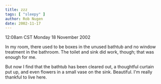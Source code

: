 ```yaml
---
title: zzz
tags: [ "sleepy" ]
author: Rob Nugen
date: 2002-11-17
---
```


<p class=date>12:08am CST Monday 18 November 2002</p>

<p>In my room, there used to be boxes in the unused bathtub and no
window treatment in the bathroom.  The toilet and sink did work,
though; that was enough for me.</p>

<p>But now I find that the bathtub has been cleared out, a thoughtful
curtain put up, and even flowers in a small vase on the sink.
Beautiful.  I'm really thankful to live here.</p>
